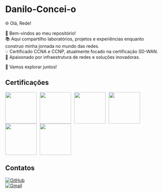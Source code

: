 # Danilo-Concei-o
🌐 Olá, Rede!  

👋 Bem-vindos ao meu repositório!  
📚 Aqui compartilho laboratórios, projetos e experiências enquanto construo minha jornada no mundo das redes.  
💡 Certificado CCNA e CCNP, atualmente focado na certificação SD-WAN.  
🌟 Apaixonado por infraestrutura de redes e soluções inovadoras.  

🚀 Vamos explorar juntos!

## Certificações

<div style="display: flex; flex-wrap: wrap;">
  <img src="https://images.credly.com/size/340x340/images/8b0ca811-bd98-4083-ba50-512ab9f6262b/CCNPENCOR__1_.png" height="100" style="margin-right: 10px;">
  <img src="https://images.credly.com/size/340x340/images/3bb1a127-e4e4-47ac-b83f-6a9fbf343f00/CCNP_ENARSI.png" height="100" style="margin-right: 10px;">
  <img src="https://images.credly.com/size/340x340/images/f4ccdba9-dd65-4349-baad-8f05df116443/CCNASRWE__1_.png" height="100" style="margin-right: 10px;">
  <img src="https://images.credly.com/size/340x340/images/70d71df5-f3dc-4380-9b9d-f22513a70417/CCNAITN__1_.png" height="100" style="margin-right: 10px;">
  <img src="https://images.credly.com/size/340x340/images/0a6d331e-8abf-4272-a949-33f754569a76/CCNAENSA__1_.png" height="100" style="margin-right: 10px;">
  <img src="https://images.credly.com/size/340x340/images/58c6a1ff-4788-4be9-a71e-7643ec7d72e8/2ccb2ec4-fc30-4498-abef-1d1c05637fab.png" height="100">
</div>

## Contatos

[![GitHub](https://img.shields.io/badge/GitHub-000000?style=for-the-badge&logo=github&logoColor=white)](https://github.com/ConceicaoD10)  
[![Gmail](https://img.shields.io/badge/-Gmail-%23333?style=for-the-badge&logo=gmail&logoColor=white)](mailto:daniloideconceicao@gmail.com)
